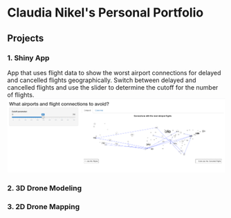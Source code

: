 # Claudia Nikel's Personal Portfolio

## Projects

### 1. Shiny App
App that uses flight data to show the worst airport connections for delayed and cancelled flights geographically. Switch between delayed and cancelled flights and use the slider to determine the cutoff for the number of flights. <br/>
![ShinyApp](images/ShinyApp.png)

### 2. 3D Drone Modeling


### 3. 2D Drone Mapping

